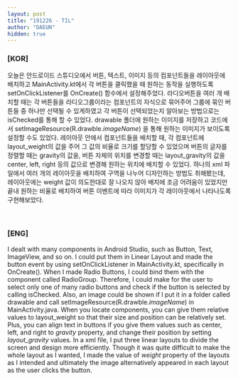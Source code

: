 ```yaml
---
layout: post
title: "191226 - TIL"
author: "DAEUN"
hidden: true
---
```


### [KOR]
오늘은 안드로이드 스튜디오에서 버튼, 텍스트, 이미지 등의 컴포넌트들을 레이아웃에 배치하고 MainActivity.kt에서 각 버튼을 클릭했을 때 원하는 동작을 실행하도록 setOnClickListener를 OnCreate() 함수에서 설정해주었다. 라디오버튼을 여러 개 배치할 때는 각 버튼들을 라디오그룹이라는 컴포넌트의 자식으로 묶어주어 그룹에 묶인 버튼들 중 하나만 선택될 수 있게하였고 각 버튼이 선택되었는지 알아보는 방법으로는 isChecked를 통해 할 수 있었다. drawable 폴더에 원하는 이미지를 저장하고 코드에서 setImageResource(R.drawble._imageName_) 을 통해 원하는 이미지가 보이도록 설정할 수도 있었다. 레이아웃 안에서 컴포넌트들을 배치할 때, 각 컴포넌트에 layout_weight의 값을 주어 그 값의 비율로 크기를 할당할 수 있었으며 버튼의 글자를 정렬할 때는 gravity의 값을, 버튼 자체의 위치를 변경할 때는 layout_gravity의 값을 center, left, right 등의 값으로 변경해 원하는 위치에 배치할 수 있었다. 하나의 xml 파일에서 여러 개의 레이아웃을 배치하여 구역을 나누어 디자인하는 방법도 취해봤는데, 레이아웃에는 weight 값이 의도한대로 잘 나오지 않아 배치에 조금 어려움이 있었지만 끝내 원하는 비율로 배치하여 버튼 이벤트에 따라 이미지가 각 레이아웃에서 나타나도록 구현해보았다.
<br><br><br>
### [ENG]
I dealt with many components in Android Studio, such as Button, Text, ImageView, and so on. I could put them in Linear Layout and made the button event by using setOnClickListener in MainActivity.kt, specifically in OnCreate(). When I made Radio Buttons, I could bind them with the component called RadioGroup. Therefore, I could make for the user to select only one of many radio buttons and check if the button is selected by calling isChecked. Also, an image could be shown if I put it in a folder called drawable and call setImageResource(R.drawble._imageName_) in MainActivity.java. When you locate components, you can give them relative values to layout_weight so that their size and position can be relatively set. Plus, you can align text in buttons if you give them values such as center, left, and right to _gravity_ property, and change their position by setting _layout\_gravity_ values. In a xml file, I put three linear layouts to divide the screen and design more efficiently. Though it was quite difficult to make the whole layout as I wanted, I made the value of _weight_ property of the layouts as I intended and ultimately the image alternatively appeared in each layout as the user clicks the button.